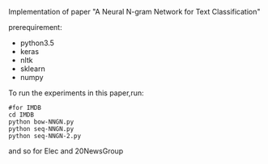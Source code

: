 Implementation of paper "A Neural N-gram Network for Text Classification"

prerequirement:
* python3.5
* keras
* nltk
* sklearn
* numpy

To run the experiments in this paper,run:
```
#for IMDB
cd IMDB
python bow-NNGN.py
python seq-NNGN.py
python seq-NNGN-2.py
```
and so for Elec and 20NewsGroup